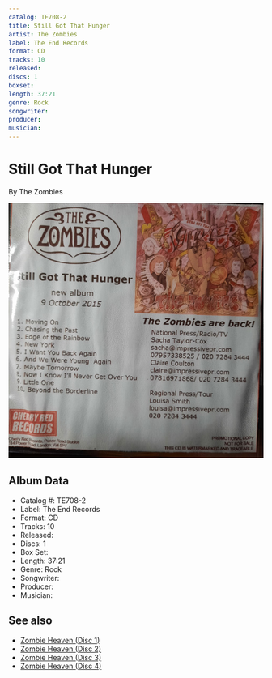```yaml
---
catalog: TE708-2
title: Still Got That Hunger
artist: The Zombies
label: The End Records
format: CD
tracks: 10
released: 
discs: 1
boxset: 
length: 37:21
genre: Rock
songwriter: 
producer: 
musician: 
---
```


# Still Got That Hunger

By The Zombies

![](../../assets/cdcovers/The_Zombies-Still_Got_That_Hunger.png)

## Album Data

- Catalog #: TE708-2
- Label: The End Records
- Format: CD
- Tracks: 10
- Released: 
- Discs: 1
- Box Set: 
- Length: 37:21
- Genre: Rock
- Songwriter: 
- Producer: 
- Musician: 


## See also

- [Zombie Heaven (Disc 1)](Zombie_Heaven_Disc_1.md)
- [Zombie Heaven (Disc 2)](Zombie_Heaven_Disc_2.md)
- [Zombie Heaven (Disc 3)](Zombie_Heaven_Disc_3.md)
- [Zombie Heaven (Disc 4)](Zombie_Heaven_Disc_4.md)
